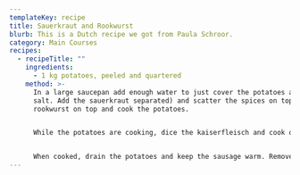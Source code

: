 ```yaml
---
templateKey: recipe
title: Sauerkraut and Rookwurst
blurb: This is a Dutch recipe we got from Paula Schroor.
category: Main Courses
recipes:
  - recipeTitle: ""
    ingredients:
      - 1 kg potatoes, peeled and quartered
    method: >-
      In a large saucepan add enough water to just cover the potatoes and add
      salt. Add the sauerkraut separated) and scatter the spices on top. Sit the
      rookwurst on top and cook the potatoes.


      While the potatoes are cooking, dice the kaiserfleisch and cook over a low heat until it is crisp and crunchy.


      When cooked, drain the potatoes and keep the sausage warm. Remove the spices (easier said than done!) and mash the potatoes and cabbage. Stir through the bacon pieces and the fat, and serve with a chunk of sausage, some mustard, and green peas.
---
```

